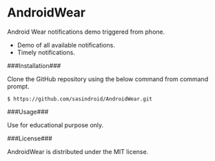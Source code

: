 # AndroidWear
Android Wear notifications demo triggered from phone.

- Demo of all available notifications.
- Timely notifications.

###Installation###

Clone the GitHub repository using the below command from command prompt.

`$ https://github.com/sasindroid/AndroidWear.git`

###Usage###

Use for educational purpose only.

###License###

AndroidWear is distributed under the MIT license.
